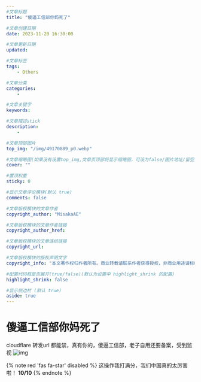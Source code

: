 ```yaml
---
#文章标题
title: "傻逼工信部你妈死了"

#文章创建日期
date: 2023-11-20 16:30:00

#文章更新日期
updated: 

#文章标签
tags: 
    - Others

#文章分类
categories: 
    - 

#文章关键字
keywords: 

#文章描述stick
description: 
    - 

#文章顶部图片
top_img: "/img/49170889_p0.webp"

#文章缩略图(如果没有设置top_img,文章页顶部将显示缩略图，可设为false/图片地址/留空)
cover: ""

#置顶权重
sticky: 0    

#显示文章评论模块(默认 true)
comments: false

#文章版权模块的文章作者
copyright_author: "MisakaAE"

#文章版权模块的文章作者链接
copyright_author_href: 

#文章版权模块的文章连结链接
copyright_url: 

#文章版权模块的版权声明文字
copyright_info: "本文著作权归作者所有。商业转载请联系作者获得授权，非商业用途请标明出处。"

#配置代码框是否展开(true/false)(默认为设置中 highlight_shrink 的配置)
highlight_shrink: false

#显示侧边栏 (默认 true)
aside: true
---
```


<!-- 正文部分 -->
# 傻逼工信部你妈死了
<!-- 内容Start -->
cloudflare 转发url 都能禁，真有你的，傻逼工信部，老子自用还要备案，受到监视
![img](/img/fuck/IMG_1783.PNG)
<!-- End -->
{% note red 'fas fa-star' disabled %}
这操作我打满分，我们中国真的太厉害啦！  **10/10**
{% endnote %}
